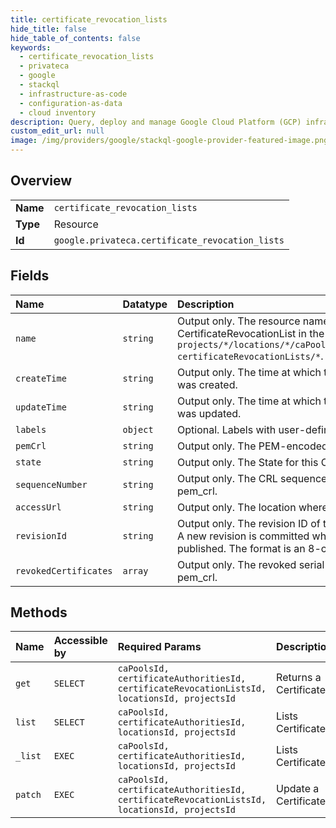 ```yaml
---
title: certificate_revocation_lists
hide_title: false
hide_table_of_contents: false
keywords:
  - certificate_revocation_lists
  - privateca
  - google    
  - stackql
  - infrastructure-as-code
  - configuration-as-data
  - cloud inventory
description: Query, deploy and manage Google Cloud Platform (GCP) infrastructure and resources using SQL
custom_edit_url: null
image: /img/providers/google/stackql-google-provider-featured-image.png
---
```

  
    

## Overview
<table><tbody>
<tr><td><b>Name</b></td><td><code>certificate_revocation_lists</code></td></tr>
<tr><td><b>Type</b></td><td>Resource</td></tr>
<tr><td><b>Id</b></td><td><code>google.privateca.certificate_revocation_lists</code></td></tr>
</tbody></table>

## Fields
| Name | Datatype | Description |
|:-----|:---------|:------------|
| `name` | `string` | Output only. The resource name for this CertificateRevocationList in the format `projects/*/locations/*/caPools/*certificateAuthorities/*/ certificateRevocationLists/*`. |
| `createTime` | `string` | Output only. The time at which this CertificateRevocationList was created. |
| `updateTime` | `string` | Output only. The time at which this CertificateRevocationList was updated. |
| `labels` | `object` | Optional. Labels with user-defined metadata. |
| `pemCrl` | `string` | Output only. The PEM-encoded X.509 CRL. |
| `state` | `string` | Output only. The State for this CertificateRevocationList. |
| `sequenceNumber` | `string` | Output only. The CRL sequence number that appears in pem_crl. |
| `accessUrl` | `string` | Output only. The location where 'pem_crl' can be accessed. |
| `revisionId` | `string` | Output only. The revision ID of this CertificateRevocationList. A new revision is committed whenever a new CRL is published. The format is an 8-character hexadecimal string. |
| `revokedCertificates` | `array` | Output only. The revoked serial numbers that appear in pem_crl. |
## Methods
| Name | Accessible by | Required Params | Description |
|:-----|:--------------|:----------------|:------------|
| `get` | `SELECT` | `caPoolsId, certificateAuthoritiesId, certificateRevocationListsId, locationsId, projectsId` | Returns a CertificateRevocationList. |
| `list` | `SELECT` | `caPoolsId, certificateAuthoritiesId, locationsId, projectsId` | Lists CertificateRevocationLists. |
| `_list` | `EXEC` | `caPoolsId, certificateAuthoritiesId, locationsId, projectsId` | Lists CertificateRevocationLists. |
| `patch` | `EXEC` | `caPoolsId, certificateAuthoritiesId, certificateRevocationListsId, locationsId, projectsId` | Update a CertificateRevocationList. |
